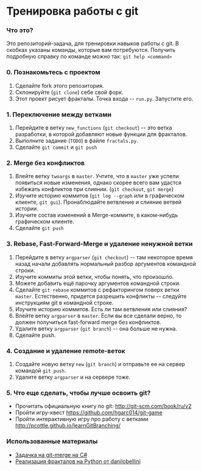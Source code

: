 # Тренировка работы с git

### Что это?

Это репозиторий-задача, для тренировки навыков работы с git.
В скобках указаны команды, которые вам потребуются. Получить подробную справку по команде можно так: `git help <command>`

### 0. Познакомьтесь с проектом

1. Сделайте fork этого репозитория.
2. Склонируйте (`git clone`) себе свой форк.
3. Этот проект рисует фракталы. Точка входа -- `run.py`. Запустите его.

### 1. Переключение между ветками

1. Перейдите в ветку `new_functions` (`git checkout`) -- это ветка разработки, в которой добавляют новые функции для фракталов. 
2. Выполните задание (`TODO`) в файле `fractals.py`.
3. Сделайте `git commit` и `git push`

### 2. Merge без конфликтов

1. Влейте ветку `twoargs` в `master`. Учтите, что в `master` уже успели появиться новые изменения, однако скорее всего вам удастся избежать конфликтов при слиянии. (`git checkout`, `git merge`)
2. Изучите историю коммитов (`git log --graph` или в графическом клиенте, `git gui`). Пронаблюдайте ветвление и слияние ветвей истории.
3. Изучите состав изменений в Merge-коммите, в каком-нибудь графическом клиенте.
4. Сделайте `git push`


### 3. Rebase, Fast-Forward-Merge и удаление ненужной ветки

1. Перейдите в ветку `argparser` (`git checkout`) -- там некоторое время назад начали добавлять нормальный разбор аргументов командной строки.
2. Изучите коммиты этой ветки, чтобы понять, что произошло.
3. Можете добавить ещё парочку аргументов командной строки.
3. Сделайте `git rebase` коммитов с рефакторингом поверх ветки `master`. Естественно, придется разрешить конфликты -- следуйте инструкциям git в командной строке.
4. Изучите историю коммитов. Есть ли там ветвления или слияния?
5. Влейте ветку `argparser` в `master`. Если вы все сделали верно, то должен получиться fast-forward merge без конфликтов.
6. Удалите ветку `argparser` (`git branch`) -- она больше не нужна.
7. Сделайте push.

### 4. Создание и удаление remote-веток

1. Создайте новую ветку `new` (`git branch`) и отправьте ее на сервер командой `git push`.
2. Удалите ветку `argparser` и на сервере тоже.

### 5. Что еще сделать, чтобы лучше освоить git?

* Прочитать официальную книгу по git: http://git-scm.com/book/ru/v2
* Пройти игру-квест  https://github.com/hgarc014/git-game
* Пройти интерактивную игру про работу с ветками http://pcottle.github.io/learnGitBranching/


### Использованные материалы
 * [Задачка на git-merge на C#](https://github.com/kontur-edu/git-merge-task)
 * [Реализация фракталов на Python от danilobellini](https://github.com/danilobellini/fractal/)